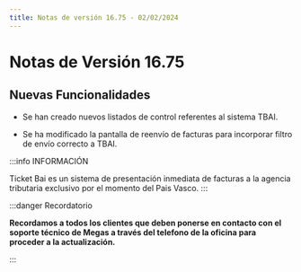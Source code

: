 ```yaml
---
title: Notas de versión 16.75 - 02/02/2024
---
```


# Notas de Versión 16.75

## Nuevas Funcionalidades

- Se han creado nuevos listados de control referentes al sistema TBAI.

- Se ha modificado la pantalla de reenvío de facturas para incorporar filtro de envío correcto a TBAI.

:::info INFORMACIÓN

Ticket Bai es un sistema de presentación inmediata de facturas a la agencia tributaria exclusivo por el momento del Pais Vasco.
:::


:::danger Recordatorio

**Recordamos a todos los clientes que deben ponerse en contacto con el soporte técnico de Megas a través del telefono de la oficina para proceder a la actualización.**

:::